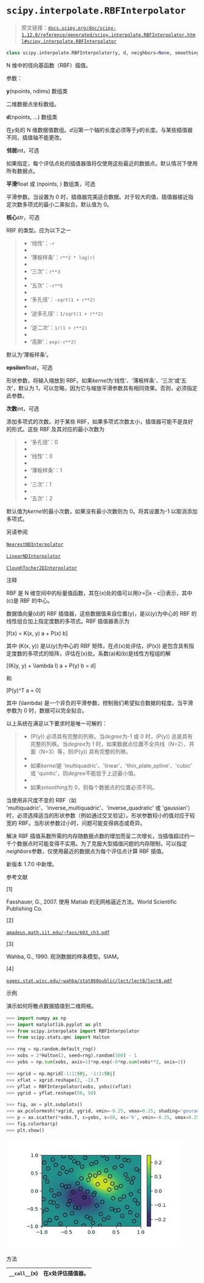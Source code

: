 # `scipy.interpolate.RBFInterpolator`

> 原文链接：[`docs.scipy.org/doc/scipy-1.12.0/reference/generated/scipy.interpolate.RBFInterpolator.html#scipy.interpolate.RBFInterpolator`](https://docs.scipy.org/doc/scipy-1.12.0/reference/generated/scipy.interpolate.RBFInterpolator.html#scipy.interpolate.RBFInterpolator)

```py
class scipy.interpolate.RBFInterpolator(y, d, neighbors=None, smoothing=0.0, kernel='thin_plate_spline', epsilon=None, degree=None)
```

N 维中的径向基函数（RBF）插值。

参数：

**y**(npoints, ndims) 数组类

二维数据点坐标数组。

**d**(npoints, …) 数组类

在*y*处的 N 维数据值数组。*d*沿第一个轴的长度必须等于*y*的长度。与某些插值器不同，插值轴不能更改。

**邻居**int，可选

如果指定，每个评估点处的插值器值将仅使用这些最近的数据点。默认情况下使用所有数据点。

**平滑**float 或 (npoints, ) 数组类，可选

平滑参数。当设置为 0 时，插值器完美适合数据。对于较大的值，插值器接近指定次数多项式的最小二乘拟合。默认值为 0。

**核心**str，可选

RBF 的类型。应为以下之一

> +   ‘线性’：`-r`
> +   
> +   ‘薄板样条’：`r**2 * log(r)`
> +   
> +   ‘三次’：`r**3`
> +   
> +   ‘五次’：`-r**5`
> +   
> +   ‘多孔径’：`-sqrt(1 + r**2)`
> +   
> +   ‘逆多孔径’：`1/sqrt(1 + r**2)`
> +   
> +   ‘逆二次’：`1/(1 + r**2)`
> +   
> +   ‘高斯’：`exp(-r**2)`

默认为‘薄板样条’。

**epsilon**float，可选

形状参数，将输入缩放到 RBF。如果*kernel*为‘线性’、‘薄板样条’、‘三次’或‘五次’，默认为 1，可以忽略，因为它与缩放平滑参数具有相同效果。否则，必须指定此参数。

**次数**int，可选

添加多项式的次数。对于某些 RBF，如果多项式次数太小，插值器可能不是良好的形式。这些 RBF 及其对应的最小次数为

> +   ‘多孔径’：0
> +   
> +   ‘线性’：0
> +   
> +   ‘薄板样条’：1
> +   
> +   ‘三次’：1
> +   
> +   ‘五次’：2

默认值为*kernel*的最小次数，如果没有最小次数则为 0。将其设置为-1 以取消添加多项式。

另请参阅

[`NearestNDInterpolator`](https://docs.scipy.org/doc/scipy-1.12.0/reference/generated/scipy.interpolate.NearestNDInterpolator.html#scipy.interpolate.NearestNDInterpolator "scipy.interpolate.NearestNDInterpolator")

[`LinearNDInterpolator`](https://docs.scipy.org/doc/scipy-1.12.0/reference/generated/scipy.interpolate.LinearNDInterpolator.html#scipy.interpolate.LinearNDInterpolator "scipy.interpolate.LinearNDInterpolator")

[`CloughTocher2DInterpolator`](https://docs.scipy.org/doc/scipy-1.12.0/reference/generated/scipy.interpolate.CloughTocher2DInterpolator.html#scipy.interpolate.CloughTocher2DInterpolator "scipy.interpolate.CloughTocher2DInterpolator")

注释

RBF 是 N 维空间中的标量值函数，其在\(x\)处的值可以用\(r=||x - c||\)表示，其中\(c\)是 RBF 的中心。

数据值向量\(d\)的 RBF 插值器，这些数据值来自位置\(y\)，是以\(y\)为中心的 RBF 的线性组合加上指定度数的多项式。RBF 插值器表示为

\[f(x) = K(x, y) a + P(x) b\]

其中 \(K(x, y)\) 是以\(y\)为中心的 RBF 矩阵，在点\(x\)处评估，\(P(x)\) 是包含具有指定度数的多项式的矩阵，评估在\(x\)处。系数\(a\)和\(b\)是线性方程组的解

\[(K(y, y) + \lambda I) a + P(y) b = d\]

和

\[P(y)^T a = 0\]

其中 \(\lambda\) 是一个非负的平滑参数，控制我们希望拟合数据的程度。当平滑参数为 0 时，数据可以完全拟合。

以上系统在满足以下要求时是唯一可解的：

> +   \(P(y)\) 必须具有完整的列秩。当*degree*为-1 或 0 时，\(P(y)\) 总是具有完整的列秩。当*degree*为 1 时，如果数据点位置不全共线（N=2）、共面（N=3）等，则\(P(y)\) 具有完整的列秩。
> +   
> +   如果*kernel*是 'multiquadric'、'linear'、'thin_plate_spline'、'cubic' 或 'quintic'，则*degree*不能低于上述最小值。
> +   
> +   如果*smoothing*为 0，则每个数据点的位置必须不同。

当使用非尺度不变的 RBF（如 'multiquadric'、'inverse_multiquadric'、'inverse_quadratic' 或 'gaussian'）时，必须选择适当的形状参数（例如通过交叉验证）。形状参数较小的值对应于较宽的 RBF。当形状参数过小时，问题可能变得病态或奇异。

解决 RBF 插值系数所需的内存随数据点数的增加而呈二次增长，当插值超过约一千个数据点时可能变得不实用。为了克服大型插值问题的内存限制，可以指定*neighbors*参数，仅使用最近的数据点为每个评估点计算 RBF 插值。

新版本 1.7.0 中新增。

参考文献

[1]

Fasshauer, G., 2007\. 使用 Matlab 的无网格逼近方法。World Scientific Publishing Co.

[2]

[`amadeus.math.iit.edu/~fass/603_ch3.pdf`](http://amadeus.math.iit.edu/~fass/603_ch3.pdf)

[3]

Wahba, G., 1990\. 观测数据的样条模型。SIAM。

[4]

[`pages.stat.wisc.edu/~wahba/stat860public/lect/lect8/lect8.pdf`](http://pages.stat.wisc.edu/~wahba/stat860public/lect/lect8/lect8.pdf)

示例

演示如何将散点数据插值到二维网格。

```py
>>> import numpy as np
>>> import matplotlib.pyplot as plt
>>> from scipy.interpolate import RBFInterpolator
>>> from scipy.stats.qmc import Halton 
```

```py
>>> rng = np.random.default_rng()
>>> xobs = 2*Halton(2, seed=rng).random(100) - 1
>>> yobs = np.sum(xobs, axis=1)*np.exp(-6*np.sum(xobs**2, axis=1)) 
```

```py
>>> xgrid = np.mgrid[-1:1:50j, -1:1:50j]
>>> xflat = xgrid.reshape(2, -1).T
>>> yflat = RBFInterpolator(xobs, yobs)(xflat)
>>> ygrid = yflat.reshape(50, 50) 
```

```py
>>> fig, ax = plt.subplots()
>>> ax.pcolormesh(*xgrid, ygrid, vmin=-0.25, vmax=0.25, shading='gouraud')
>>> p = ax.scatter(*xobs.T, c=yobs, s=50, ec='k', vmin=-0.25, vmax=0.25)
>>> fig.colorbar(p)
>>> plt.show() 
```

![../../_images/scipy-interpolate-RBFInterpolator-1.png](img/d6b924cde0ee4aa951c6eecf4ab665de.png)

方法

| `__call__`(x) | 在*x*处评估插值器。 |
| --- | --- |
